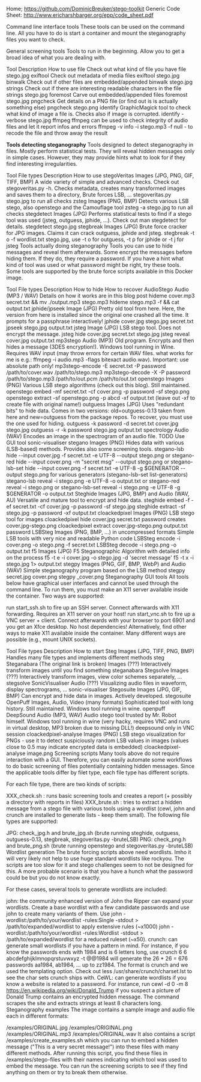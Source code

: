 Home; https://github.com/DominicBreuker/stego-toolkit
Generic Code Sheet: http://www.ericharshbarger.org/epp/code_sheet.pdf

Command line interface tools
These tools can be used on the command line. All you have to do is start a container and mount the steganography files you want to check.

General screening tools
Tools to run in the beginning. Allow you to get a broad idea of what you are dealing with.

Tool	Description	How to use
file        Check out what kind of file you have	file stego.jpg
exiftool	Check out metadata of media files	exiftool stego.jpg
binwalk	    Check out if other files are embedded/appended	binwalk stego.jpg
strings	    Check out if there are interesting readable characters in the file	strings stego.jpg
foremost	Carve out embedded/appended files	foremost stego.jpg
pngcheck	Get details on a PNG file (or find out is is actually something else)	pngcheck stego.png
identify	GraphicMagick tool to check what kind of image a file is. Checks also if image is corrupted.	identify -verbose stego.jpg
ffmpeg	    ffmpeg can be used to check integrity of audio files and let it report infos and errors	ffmpeg -v info -i stego.mp3 -f null - to recode the file and throw away the result

**Tools detecting steganography**
Tools designed to detect steganography in files. Mostly perform statistical tests. They will reveal hidden messages only in simple cases. However, they may provide hints what to look for if they find interesting irregularities.

Tool	File types	Description	How to use
stegoVeritas	Images (JPG, PNG, GIF, TIFF, BMP)	A wide variety of simple and advanced checks. Check out stegoveritas.py -h. Checks metadata, creates many transformed images and saves them to a directory, Brute forces LSB, ...	stegoveritas.py stego.jpg to run all checks
zsteg	Images (PNG, BMP)	Detects various LSB stego, also openstego and the Camouflage tool	zsteg -a stego.jpg to run all checks
stegdetect	Images (JPG)	Performs statistical tests to find if a stego tool was used (jsteg, outguess, jphide, ...). Check out man stegdetect for details.	stegdetect stego.jpg
stegbreak	Images (JPG)	Brute force cracker for JPG images. Claims it can crack outguess, jphide and jsteg.	stegbreak -t o -f wordlist.txt stego.jpg, use -t o for outguess, -t p for jphide or -t j for jsteg
Tools actually doing steganography
Tools you can use to hide messages and reveal them afterwards. Some encrypt the messages before hiding them. If they do, they require a password. If you have a hint what kind of tool was used or what password might be right, try these tools. Some tools are supported by the brute force scripts available in this Docker image.

Tool	File types	Description	How to hide	How to recover
AudioStego	Audio (MP3 / WAV)	Details on how it works are in this blog post	hideme cover.mp3 secret.txt && mv ./output.mp3 stego.mp3	hideme stego.mp3 -f && cat output.txt
jphide/jpseek	Image (JPG)	Pretty old tool from here. Here, the version from here is installed since the original one crashed all the time. It prompts for a passphrase interactively!	jphide cover.jpg stego.jpg secret.txt	jpseek stego.jpg output.txt
jsteg	Image (JPG)	LSB stego tool. Does not encrypt the message.	jsteg hide cover.jpg secret.txt stego.jpg	jsteg reveal cover.jpg output.txt
mp3stego	Audio (MP3)	Old program. Encrypts and then hides a message (3DES encryption!). Windows tool running in Wine. Requires WAV input (may throw errors for certain WAV files. what works for me is e.g.: ffmpeg -i audio.mp3 -flags bitexact audio.wav). Important: use absolute path only!	mp3stego-encode -E secret.txt -P password /path/to/cover.wav /path/to/stego.mp3	mp3stego-decode -X -P password /path/to/stego.mp3 /path/to/out.pcm /path/to/out.txt
openstego	Images (PNG)	Various LSB stego algorithms (check out this blog). Still maintained.	openstego embed -mf secret.txt -cf cover.png -p password -sf stego.png	openstego extract -sf openstego.png -p abcd -xf output.txt (leave out -xf to create file with original name!)
outguess	Images (JPG)	Uses "redundant bits" to hide data. Comes in two versions: old=outguess-0.13 taken from here and new=outguess from the package repos. To recover, you must use the one used for hiding.	outguess -k password -d secret.txt cover.jpg stego.jpg	outguess -r -k password stego.jpg output.txt
spectrology	Audio (WAV)	Encodes an image in the spectrogram of an audio file.	TODO	Use GUI tool sonic-visualiser
stegano	Images (PNG)	Hides data with various (LSB-based) methods. Provides also some screening tools.	stegano-lsb hide --input cover.jpg -f secret.txt -e UTF-8 --output stego.png or stegano-red hide --input cover.png -m "secret msg" --output stego.png or stegano-lsb-set hide --input cover.png -f secret.txt -e UTF-8 -g $GENERATOR --output stego.png for various generators (stegano-lsb-set list-generators)	stegano-lsb reveal -i stego.png -e UTF-8 -o output.txt or stegano-red reveal -i stego.png or stegano-lsb-set reveal -i stego.png -e UTF-8 -g $GENERATOR -o output.txt
Steghide	Images (JPG, BMP) and Audio (WAV, AU)	Versatile and mature tool to encrypt and hide data.	steghide embed -f -ef secret.txt -cf cover.jpg -p password -sf stego.jpg	steghide extract -sf stego.jpg -p password -xf output.txt
cloackedpixel	Images (PNG)	LSB stego tool for images	cloackedpixel hide cover.jpg secret.txt password creates cover.jpg-stego.png	cloackedpixel extract cover.jpg-stego.png output.txt password
LSBSteg	Images (PNG, BMP, ...) in uncompressed formats	Simple LSB tools with very nice and readable Python code	LSBSteg encode -i cover.png -o stego.png -f secret.txt	LSBSteg decode -i stego.png -o output.txt
f5	Images (JPG)	F5 Steganographic Algorithm with detailed info on the process	f5 -t e -i cover.jpg -o stego.jpg -d 'secret message'	f5 -t x -i stego.jpg 1> output.txt
stegpy	Images (PNG, GIF, BMP, WebP) and Audio (WAV)	Simple steganography program based on the LSB method	stegpy secret.jpg cover.png	stegpy _cover.png
Steganography GUI tools
All tools below have graphical user interfaces and cannot be used through the command line. To run them, you must make an X11 server available inside the container. Two ways are supported:

run start_ssh.sh to fire up an SSH server. Connect afterwards with X11 forwarding. Requires an X11 server on your host!
run start_vnc.sh to fire up a VNC server + client. Connect afterwards with your browser to port 6901 and you get an Xfce desktop. No host dependencies!
Alternatively, find other ways to make X11 available inside the container. Many different ways are possible (e.g., mount UNIX sockets).

Tool	File types	Description	How to start
Steg	Images (JPG, TIFF, PNG, BMP)	Handles many file types and implements different methods	steg
Steganabara (The original link is broken)	Images (???)	Interactively transform images until you find something	steganabara
Stegsolve	Images (???)	Interactively transform images, view color schemes separately, ...	stegsolve
SonicVisualiser	Audio (???)	Visualizing audio files in waveform, display spectrograms, ...	sonic-visualiser
Stegosuite	Images (JPG, GIF, BMP)	Can encrypt and hide data in images. Actively developed.	stegosuite
OpenPuff	Images, Audio, Video (many formats)	Sophisticated tool with long history. Still maintained. Windows tool running in wine.	openpuff
DeepSound	Audio (MP3, WAV)	Audio stego tool trusted by Mr. Robot himself. Windows tool running in wine (very hacky, requires VNC and runs in virtual desktop, MP3 broken due to missing DLL!)	deepsound only in VNC session
cloackedpixel-analyse	Images (PNG)	LSB stego visualization for PNGs - use it to detect suspiciously random LSB values in images (values close to 0.5 may indicate encrypted data is embedded)	cloackedpixel-analyse image.png
Screening scripts
Many tools above do not require interaction with a GUI. Therefore, you can easily automate some workflows to do basic screening of files potentially containing hidden messages. Since the applicable tools differ by filet type, each file type has different scripts.

For each file type, there are two kinds of scripts:

XXX_check.sh <stego-file>: runs basic screening tools and creates a report (+ possibly a directory with reports in files)
XXX_brute.sh <stego-file> <wordlist>: tries to extract a hidden message from a stego file with various tools using a wordlist (cewl, john and crunch are installed to generate lists - keep them small).
The following file types are supported:

JPG: check_jpg.h and brute_jpg.sh (brute running steghide, outguess, outguess-0.13, stegbreak, stegoveritas.py -bruteLSB)
PNG: check_png.h and brute_png.sh (brute running openstego and stegoveritas.py -bruteLSB)
Wordlist generation
The brute forcing scripts above need wordlists. Imho it will very likely not help to use huge standard wordlists like rockyou. The scripts are too slow for it and stego challenges seem to not be designed for this. A more probable scenario is that you have a hunch what the password could be but you do not know exactly.

For these cases, several tools to generate wordlists are included:

john: the community enhanced version of John the Ripper can expand your wordlists. Create a base wordlist with a few candidate passwords and use john to create many variants of them. Use john -wordlist:/path/to/your/wordlist -rules:Single -stdout > /path/to/expanded/wordlist to apply extensive rules (~x1000) john -wordlist:/path/to/your/wordlist -rules:Wordlist -stdout > /path/to/expanded/wordlist for a reduced ruleset (~x50).
crunch: can generate small wordlists if you have a pattern in mind. For instance, if you know the passwords ends with 1984 and is 6 letters long, use crunch 6 6 abcdefghijklmnopqrstuvwxyz -t @@1984 will generate the 26 * 26 = 676 passwords aa1984, ab1984, ... up to zz1984. The format is crunch <min-length> <max-length> <charset> <options> and we used the templating option. Check out less /usr/share/crunch/charset.lst to see the char sets crunch ships with.
CeWL: can generate wordlists if you know a website is related to a password. For instance, run cewl -d 0 -m 8 https://en.wikipedia.org/wiki/Donald_Trump if you suspect a picture of Donald Trump contains an encrypted hidden message. The command scrapes the site and extracts strings at least 8 characters long.
Steganography examples
The image contains a sample image and audio file each in different formats:

/examples/ORIGINAL.jpg
/examples/ORIGINAL.png
/examples/ORIGINAL.mp3
/examples/ORIGINAL.wav
It also contains a script /examples/create_examples.sh which you can run to embed a hidden message ("This is a very secret message!") into these files with many different methods. After running this script, you find these files in /examples/stego-files with their names indicating which tool was used to embed the message. You can run the screening scripts to see if they find anything on them or try to break them otherwise.